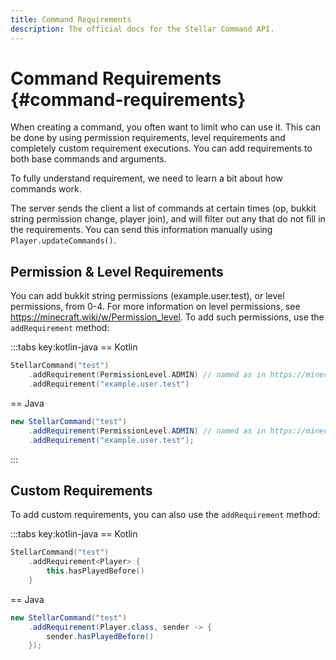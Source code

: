 ```yaml
---
title: Command Requirements
description: The official docs for the Stellar Command API.
---
```


# Command Requirements {#command-requirements}

When creating a command, you often want to limit who can use it. This can be done by using permission requirements, level requirements and completely custom requirement executions. You can add requirements to both base commands and arguments.

To fully understand requirement, we need to learn a bit about how commands work. 

The server sends the client a list of commands at certain times (op, bukkit string permission change, player join), and will filter out any that do not fill in the requirements. You can send this information manually using `Player.updateCommands()`.

## Permission & Level Requirements

You can add bukkit string permissions (example.user.test), or level permissions, from 0-4. For more information on level permissions, see https://minecraft.wiki/w/Permission_level. To add such permissions, use the `addRequirement` method:

:::tabs key:kotlin-java
== Kotlin
```Kotlin
StellarCommand("test")
    .addRequirement(PermissionLevel.ADMIN) // named as in https://minecraft.wiki/w/Permission_level
    .addRequirement("example.user.test")
```
== Java
```Java
new StellarCommand("test")
    .addRequirement(PermissionLevel.ADMIN) // named as in https://minecraft.wiki/w/Permission_level
    .addRequirement("example.user.test");
```
:::

## Custom Requirements

To add custom requirements, you can also use the `addRequirement` method:

:::tabs key:kotlin-java
== Kotlin
```Kotlin
StellarCommand("test")
    .addRequirement<Player> {
        this.hasPlayedBefore()
    }
```
== Java
```Java
new StellarCommand("test")
    .addRequirement(Player.class, sender -> {
        sender.hasPlayedBefore()
    });
```